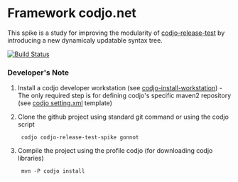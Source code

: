 Framework codjo.net
===================

This spike is a study for improving the modularity of [codjo-release-test](https://github.com/codjo/codjo-release-test) by introducing a new dynamicaly updatable syntax tree.

[![Build Status](https://buildhive.cloudbees.com/job/gonnot/job/codjo-release-test-spike/badge/icon)](https://buildhive.cloudbees.com/job/gonnot/job/codjo-release-test-spike/)

### Developer's Note 

1. Install a codjo developer workstation (see [codjo-install-workstation](https://github.com/gonnot/codjo-install-workstation)) - The only required step is for defining codjo's specific maven2 repository (see [codjo setting.xml](https://github.com/gonnot/codjo-install-workstation/blob/master/common/m2/settings.xml) template) 
1. Clone the github project using standard git command or using the codjo script 

		codjo codjo-release-test-spike gonnot

1. Compile the project using the profile codjo (for downloading codjo libraries)

		mvn -P codjo install

